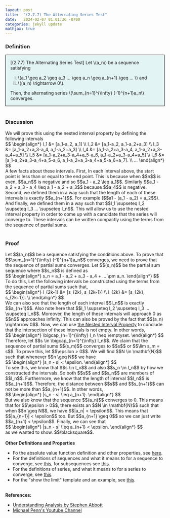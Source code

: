 ```yaml
---
layout: post
title:  "(2.7.7) The Alternating Series Test"
date:   2024-02-07 01:01:36 -0700
categories: jekyll update
mathjax: true
---
```

<!------------------------------------------------------------------------------------>
<h3>Definition</h3>
<div style="background-color: #E3F4F4; padding: 15px 15px 15px 15px; border:1px solid black;">
  [(2.7.7) The Alternating Series Test] Let \(a_n\) be a sequence satisfying
	  <ol type="i">
	    <li>\(a_1 \geq a_2 \geq a_3 ... \geq a_n \geq a_{n+1} \geq ... \) and</li>
	    <li>\((a_n) \rightarrow 0\).</li>
	  </ol>
  Then, the alternating series \(\sum_{n=1}^{\infty} (-1)^{n+1}a_n\) converges.
</div>
<br>
<!------------------------------------------------------------------------------------>
<h3>Discussion</h3>
We will prove this using the nested interval property by defining the following intervals
<div>
  $$
  \begin{align*}
  I_1 &= [a_1-a_2, a_1] \\
  I_2 &= [a_1-a_2, a_1-a_2+a_3] \\
  I_3 &= [a_1-a_2+a_3-a_4, a_1-a_2+a_3] \\
  I_4 &= [a_1-a_2+a_3-a_4, a_1-a_2+a_3-a_4+a_5] \\
  I_5 &= [a_1-a_2+a_3-a_4+a_5-a_6, a_1-a_2+a_3-a_4+a_5] \\
  I_6 &= [a_1-a_2+a_3-a_4+a_5-a_6, a_1-a_2+a_3-a_4+a_5-a_6+a_7]. \\
  ...
  \end{align*}
  $$
</div>
A few facts about these intervals. First, In each interval above, the start point is less than or equal to the end point. This is because when $$n$$ is even, $$a_n$$ is negative and so $$a_1 - a_2 \leq a_1$$. Similarly $$a_1 - a_2 + a_3 - a_4 \leq a_1 - a_2 + a_3$$ because $$a_4$$ is negative. Second, 
we defined them in a way such that the length of each of these intervals is exactly $$a_{n+1}$$. For example ($$a1 - (a_1 - a_2) = a_2$$). And finally, we defined them in a way such that $$I_1 \supseteq I_2 \supseteq I_3 ... \supseteq I_n$$. This will allow us to use the nested interval property in order to come up with a candidate that the series will converge to. These intervals can be written compactly using the terms from the sequence of partial sums.
<br>
<br>
<!------------------------------------------------------------------------------------>
<h3>Proof</h3>
Let $$(a_n)$$ be a sequence satisfying the conditions above. To prove that $$\sum_{n=1}^{\infty} (-1)^{n+1}a_n$$ converges, we need to prove that the sequence of partial sums converges. Let $$(s_n)$$ be the partial sum sequence where $$s_n$$ is defined as
<div>
  $$
  \begin{align*}
  s_n = a_1 - a_2 + a_3 - a_4 + ... \pm a_n.
  \end{align*}
  $$
</div>
To do this, Let the following intervals be constructed using the terms from the sequence of partial sums such that,
<div>
  $$
  \begin{align*}
  I_{2k-1} &= [s_{2k}, s_{2k-1}] \\
  I_{2k} &= [s_{2k}, s_{2k+1}]. \\
  \end{align*}
  $$
</div>
We can also see that the length of each interval $$I_n$$ is exactly $$a_{n+1}$$. Also note here that $$I_1 \supseteq I_2 \supseteq I_3 ... \supseteq I_n$$. Moreover, the length of these intervals will approach 0 as $$n$$ approaches infinity. This can also be proved by the fact that $$(a_n) \rightarrow 0$$. Now, we can use <a href="https://strncat.github.io/jekyll/update/2024/04/30/analysis-nested-internval-property.html">the Nested Interval Property</a> to conclude that the intersection of these intervals is not empty. In other words,
<div>
  $$
  \begin{align*}
  \bigcap_{n=1}^{\infty} I_n \neq \emptyset.
  \end{align*}
  $$
</div>
Therefore, let $$s \in \bigcap_{n=1}^{\infty} I_n$$. We claim that the sequence of partial sums $$(s_m)$$ converges to $$s$$ or $$\lim s_m = s$$. To prove this, let $$\epsilon > 0$$. We will find $$N \in \mathbf{N}$$ such that whenever $$n \geq N$$ we have
<div>
  $$
  \begin{align*}
   |s_n - s| < \epsilon.
  \end{align*}
  $$
</div>
To see this, we know that $$s \in I_n$$ and also $$s_n \in I_n$$ by how we constructed the intervals. So both $$s$$ and $$s_n$$ are members of $$I_n$$. Furthermore, we know that the length of interval $$I_n$$ is $$a_{n+1}$$. Therefore, the distance between $$s$$ and $$s_{n+1}$$ can not be more than $$a_{n+1}$$. In other words,
<div>
  $$
  \begin{align*}
  |s_n - s| \leq a_{n+1}.
  \end{align*}
  $$
</div>
But we also know that the sequence $$(a_n)$$ converges to 0. This means that for $$\epsilon > 0$$, there exists an $$N \in \mathbf{N}$$ such that when $$n \geq N$$, we have $$|a_n| < \epsilon$$. This means that $$|a_{n+1}| < \epsilon$$ too. But $$a_{n+1} \geq 0$$ so we can just write $$a_{n+1} < \epsilon$$. Finally, we can see that
<div>
  $$
  \begin{align*}
  |s_n - s| \leq a_{n+1} < \epsilon.
  \end{align*}
  $$
</div>
as we wanted to show. $$\blacksquare$$.
<br>
<br>
<!------------------------------------------------------------------------------------>
<b>Other Definitions and Properties</b>
<ul>
<li>Fo the absolute value function definition and other properties, see <a href="https://strncat.github.io/jekyll/update/2024/05/26/analysis-absolute-value-properties.html">here</a>.</li>

<li>For the definitions of sequences and what it means to for a sequence to converge, see <a href="https://strncat.github.io/jekyll/update/2024/05/21/analysis-seq-definitions.html">this</a>, for subsequences see <a href="https://strncat.github.io/jekyll/update/2024/02/10/analysis-seq-subsequences.html">this</a>.</li>

<li>For the definitions of series, and what it means to for a series to converge, see <a href="https://strncat.github.io/jekyll/update/2024/06/10/analysis-series-definitions.html">this</a>.</li>

<li>For the "show the limit" template and an example, see <a href="https://strncat.github.io/jekyll/update/2024/05/12/analysis-seq-limit-template.html">this</a>.</li>
</ul>
<br>
<!------------------------------------------------------------------------------------>
<b>References:</b>
<ul>
<li><a href="https://www.amazon.com/Understanding-Analysis-Undergraduate-Texts-Mathematics/dp/1493927116">Understanding Analysis by Stephen Abbott</a></li>
<li><a href="https://www.youtube.com/watch?v=x8085eaj-3c">Michael Penn's Youtube Channel</a></li>
</ul>